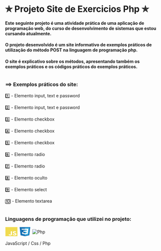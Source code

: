 # ✯ Projeto Site de Exercicios Php ✯
#### Este seguinte projeto é uma atividade prática de uma aplicação de programação web, do curso de desenvolvimento de sistemas que estou cursando atualmente.

#### O projeto desenvolvido é um site informativo de exemplos práticos de utilização do método POST na linguagem de programação php.
#### O site é explicativo sobre os métodos, apresentando também os exemplos práticos e os códigos práticos do exemplos práticos. 

#

### ⟹ Exemplos práticos do site:

1️⃣ - Elemento input, text e password 

2️⃣ - Elemento input, text e password 

3️⃣ - Elemento checkbox  

4️⃣ - Elemento checkbox 

5️⃣ - Elemento checkbox 

6️⃣ - Elemento radio

7️⃣ - Elemento radio

8️⃣ - Elemento oculto 

9️⃣ - Elemento select 

🔟 - Elemento textarea

#

### Linguagens de programação que utilizei no projeto:
<img align="center" alt="Js" height="30" width="40" src="https://raw.githubusercontent.com/devicons/devicon/master/icons/javascript/javascript-plain.svg">  <img align="center" alt="CSS" height="30" width="40" src="https://raw.githubusercontent.com/devicons/devicon/master/icons/css3/css3-original.svg"> <img align="center" alt="Php" height="30" width="40" src="https://cdn.jsdelivr.net/gh/devicons/devicon/icons/php/php-original.svg">

JavaScript / Css / Php


